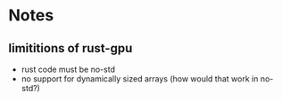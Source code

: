 # Notes

## limititions of rust-gpu
* rust code must be no-std
* no support for dynamically sized arrays (how would that work in no-std?)
